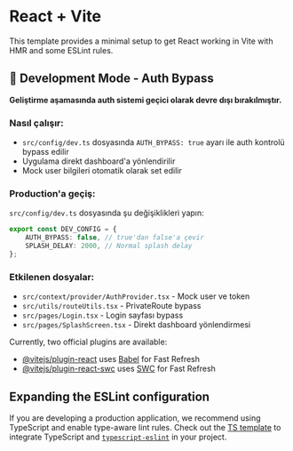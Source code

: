 # React + Vite

This template provides a minimal setup to get React working in Vite with HMR and some ESLint rules.

## 🔧 Development Mode - Auth Bypass

**Geliştirme aşamasında auth sistemi geçici olarak devre dışı bırakılmıştır.**

### Nasıl çalışır:
- `src/config/dev.ts` dosyasında `AUTH_BYPASS: true` ayarı ile auth kontrolü bypass edilir
- Uygulama direkt dashboard'a yönlendirilir
- Mock user bilgileri otomatik olarak set edilir

### Production'a geçiş:
`src/config/dev.ts` dosyasında şu değişiklikleri yapın:
```typescript
export const DEV_CONFIG = {
    AUTH_BYPASS: false, // true'dan false'a çevir
    SPLASH_DELAY: 2000, // Normal splash delay
};
```

### Etkilenen dosyalar:
- `src/context/provider/AuthProvider.tsx` - Mock user ve token
- `src/utils/routeUtils.tsx` - PrivateRoute bypass
- `src/pages/Login.tsx` - Login sayfası bypass
- `src/pages/SplashScreen.tsx` - Direkt dashboard yönlendirmesi

Currently, two official plugins are available:

- [@vitejs/plugin-react](https://github.com/vitejs/vite-plugin-react/blob/main/packages/plugin-react/README.md) uses [Babel](https://babeljs.io/) for Fast Refresh
- [@vitejs/plugin-react-swc](https://github.com/vitejs/vite-plugin-react-swc) uses [SWC](https://swc.rs/) for Fast Refresh

## Expanding the ESLint configuration

If you are developing a production application, we recommend using TypeScript and enable type-aware lint rules. Check out the [TS template](https://github.com/vitejs/vite/tree/main/packages/create-vite/template-react-ts) to integrate TypeScript and [`typescript-eslint`](https://typescript-eslint.io) in your project.
